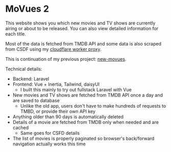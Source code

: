 # MoVues 2

This website shows you which new movies and TV shows are currently airing or about to be released.
You
can also view detailed information for each title.

Most of the data is fetched from TMDB API and some data is also scraped from CSDF using
my [cloudflare worker proxy](https://github.com/Bladesheng/csfd-api-proxy).

This is continuation of my previous project: [new-movues](https://github.com/Bladesheng/new-movues).

Technical details:

- Backend: Laravel
- Frontend: Vue + Inertia, Tailwind, daisyUI
  - I built this mainly to try out fullstack Laravel with Vue
- New movies and TV shows are fetched from TMDB API once a day and are saved to database
  - Unlike the old app, users don't have to make hundreds of requests to TMBD, or provide their
    own API key
- Anything older than 90 days is automatically deleted
- Details of a movie are fetched from TMDB only when needed and are cached
  - Same goes for CSFD details
- The list of movies is properly paginated so browser's back/forward navigation actually works this
  time
